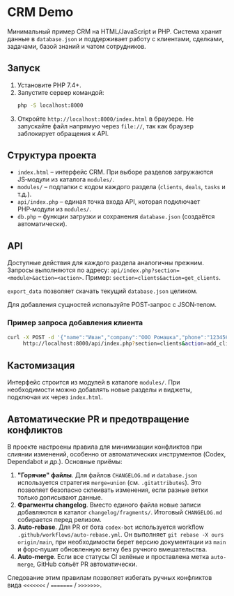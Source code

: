
# CRM Demo

Минимальный пример CRM на HTML/JavaScript и PHP. Система хранит данные в `database.json` и поддерживает работу с клиентами, сделками, задачами, базой знаний и чатом сотрудников.

## Запуск
1. Установите PHP 7.4+.
2. Запустите сервер командой:
   ```bash
   php -S localhost:8000
   ```
3. Откройте `http://localhost:8000/index.html` в браузере.
   Не запускайте файл напрямую через `file://`, так как браузер заблокирует
   обращения к API.

## Структура проекта
- `index.html` – интерфейс CRM. При выборе разделов загружаются JS‑модули из каталога `modules/`.
- `modules/` – подпапки с кодом каждого раздела (`clients`, `deals`, `tasks` и т.д.).
- `api/index.php` – единая точка входа API, которая подключает PHP‑модули из `modules/`.
- `db.php` – функции загрузки и сохранения `database.json` (создаётся автоматически).

## API
Доступные действия для каждого раздела аналогичны прежним. Запросы выполняются по адресу:
`api/index.php?section=<module>&action=<action>`.
Пример: `section=clients&action=get_clients`.

`export_data` позволяет скачать текущий `database.json` целиком.

Для добавления сущностей используйте POST‑запрос с JSON‑телом.

### Пример запроса добавления клиента
```bash
curl -X POST -d '{"name":"Иван","company":"ООО Ромашка","phone":"123456"}' \
     http://localhost:8000/api/index.php?section=clients&action=add_client
```

## Кастомизация
Интерфейс строится из модулей в каталоге `modules/`. При необходимости можно добавлять новые разделы и виджеты, подключая их через `index.html`.

## Автоматические PR и предотвращение конфликтов
В проекте настроены правила для минимизации конфликтов при слиянии изменений, особенно от автоматических инструментов (Codex, Dependabot и др.). Основные приёмы:

1. **"Горячие" файлы**. Для файлов `CHANGELOG.md` и `database.json` используется стратегия `merge=union` (см. `.gitattributes`). Это позволяет безопасно склеивать изменения, если разные ветки только дописывают данные.
2. **Фрагменты changelog**. Вместо единого файла новые записи добавляются в каталог `changelog/fragments/`. Итоговый `CHANGELOG.md` собирается перед релизом.
3. **Auto-rebase**. Для PR от бота `codex-bot` используется workflow `.github/workflows/auto-rebase.yml`. Он выполняет `git rebase -X ours origin/main`, при необходимости берет версию документации из `main` и форс‑пушит обновленную ветку без ручного вмешательства.
4. **Auto-merge**. Если все статусы CI зелёные и проставлена метка `auto-merge`, GitHub сольёт PR автоматически.

Следование этим правилам позволяет избегать ручных конфликтов вида `<<<<<<<` / `=======` / `>>>>>>>`.
